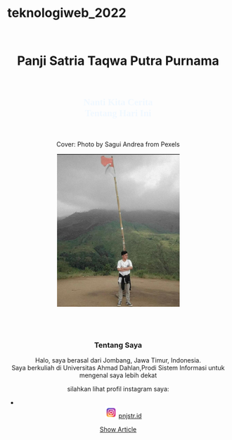 # teknologiweb_2022
<!DOCTYPE html>
<html lang="en">
<head>
  <meta charset="UTF-8">
  <meta http-equiv="X-UA-Compatible" content="IE=edge">
  <meta name="viewport" content="width=device-width, initial-scale=1.0">
  <title>Panji Satria Taqwa Putra Purnama</title>
</head>
<style>
  .body {
    overflow-x: hidden;
  }
</style>
        <body>
<!--Header-->
<div class="cover" style="background-image: url(pexels-sagui-andrea-618833.jpg);">
    <div class="masking"></div>
    <small class="credit"><a href=""></a></small>
    <div class="container h-100">
      <div class="row h-100 align-items-center">
        <div class="col-6 text-white">
          <center>
            <br><h1>Panji Satria Taqwa Putra Purnama</h1><br></center>
        <body>
          <!-- link -->
          <link rel="preconnect" href="https://fonts.googleapis.com">
          <link rel="preconnect" href="https://fonts.gstatic.com" crossorigin>
          <link href="https://fonts.googleapis.com/css2?family=Smooch&display=swap" rel="stylesheet">
       <style type="text/css">
          h2{
            font-family: 'Smooch', cursive;
            size: 18px;
            color: aliceblue;
          }
       </style>
       <Center>
          <h2>Nanti Kita Cerita<br>
            Tentang Hari Ini<br>
           </h2><br>
          <p>Cover: Photo by Sagui Andrea from Pexels</p>
          </Center>
       </body>
       </div>
    <!-- CSS -->
        <link rel="stylesheet" href="style.css">
    <!-- end -->
      <center>
        <div class="Jumbotron">
          <img src="WhatsApp Image 2022-03-28 at 21.02.23.jpeg" width="279px">
      </div>
      </center>
      </div>
      </div>   
      </div>
  <Center>
    <br><br><br>
    <h3>Tentang Saya</h3>
    Halo, saya  berasal dari Jombang, Jawa Timur, Indonesia.<br>
    Saya berkuliah di Universitas Ahmad Dahlan,Prodi
    Sistem Informasi untuk mengenal saya lebih dekat <br>
    <p>silahkan lihat profil instagram saya:</p>
    <nav aria-label="Page navigation example">
      <ul class="pagination justify-content-center">
        <li class="page-item disabled">
        </li>
          <img src="4.png" width="27px">
          <a href="https://instagram.com/pnjstr.id?utm_medium=copy_link" class="link-primary">pnjstr.id</a>
      </ul>
    </nav>
    <p ><a href="#">Show Article</a></p>
  </Center>
<!--end header-->
<!-- JQuery -->
 <script src="https://code.jquery.com/jquery-3.6.0.min.js"></script>
<!-- end -->
  <!--Vue Js-->
 <script src="https://unpkg.com/vue@3"></script>
 <script src="main.js"></script> <!--kode ini harus berada dibawah library vue-->
<!--end-->
</body>
</html>
